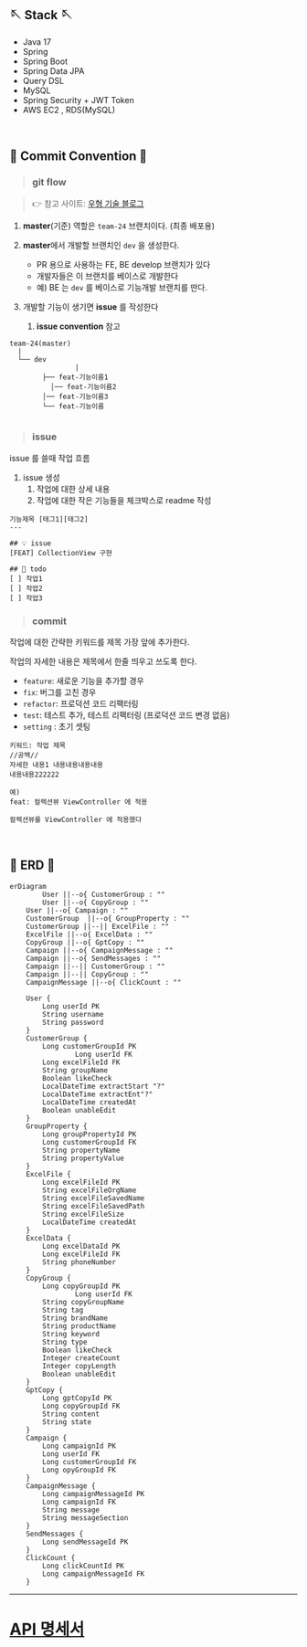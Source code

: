 ## 🪡 Stack 🪡
- Java 17
- Spring
- Spring Boot
- Spring Data JPA
- Query DSL
- MySQL
- Spring Security + JWT Token
- AWS EC2 , RDS(MySQL)
<br>

## 🌟 Commit Convention 🌟

>### git flow

> 👉 참고 사이트: [우형 기술 블로그](https://techblog.woowahan.com/2553/)
> 
1. **master**(기준) 역할은 `team-24` 브랜치이다. (최종 배포용)
2. **master**에서 개발할 브랜치인 `dev` 을 생성한다. 
    - PR 용으로 사용하는 FE, BE develop 브랜치가 있다
    - 개발자들은 이 브랜치를 베이스로 개발한다
    - 예) BE 는 `dev` 를 베이스로 기능개발 브랜치를 딴다.

1. 개발할 기능이 생기면 **issue** 를 작성한다
    1. **issue convention** 참고

```
team-24(master)
  |
  └── dev
				|
        ├── feat-기능이름1
	      │── feat-기능이름2
        │── feat-기능이름3   
        └── feat-기능이름
            
```

>### issue

issue 를 쓸때 작업 흐름

1. issue 생성
    1. 작업에 대한 상세 내용
    2. 작업에 대한 작은 기능들을 체크박스로 readme 작성

```
기능제목 [태그1][태그2]
---

## 💡 issue
[FEAT] CollectionView 구현

## 📝 todo
[ ] 작업1
[ ] 작업2
[ ] 작업3
```

>### commit

작업에 대한 간략한 키워드를 제목 가장 앞에 추가한다.

작업의 자세한 내용은 제목에서 한줄 띄우고 쓰도록 한다.

- `feature`: 새로운 기능을 추가할 경우
- `fix`: 버그를 고친 경우
- `refactor`: 프로덕션 코드 리팩터링
- `test`: 테스트 추가, 테스트 리팩터링 (프로덕션 코드 변경 없음)
- `setting` : 초기 셋팅

```
키워드: 작업 제목 
//공백//
자세한 내용1 내용내용내용내용
내용내용222222

예) 
feat: 컬렉션뷰 ViewController 에 적용 

컬렉션뷰를 ViewController 에 적용했다
```
<br>

## 🌟 ERD 🌟
```mermaid
erDiagram
        User ||--o{ CustomerGroup : ""
        User ||--o{ CopyGroup : ""
	User ||--o{ Campaign : ""
	CustomerGroup  ||--o{ GroupProperty : ""
	CustomerGroup ||--|| ExcelFile : ""
	ExcelFile ||--o{ ExcelData : ""
	CopyGroup ||--o{ GptCopy : ""
	Campaign ||--o{ CampaignMessage : ""
	Campaign ||--o{ SendMessages : ""
	Campaign ||--|| CustomerGroup : ""
	Campaign ||--|| CopyGroup : ""
	CampaignMessage ||--o{ ClickCount : ""

	User {
		Long userId PK
		String username
		String password
	}
	CustomerGroup {
		Long customerGroupId PK
                Long userId FK
		Long excelFileId FK
		String groupName
		Boolean likeCheck
		LocalDateTime extractStart "?"
		LocalDateTime extractEnt"?"
		LocalDateTime createdAt
		Boolean unableEdit
	}
	GroupProperty {
		Long groupPropertyId PK
		Long customerGroupId FK
		String propertyName
		String propertyValue
	}
	ExcelFile {
		Long excelFileId PK
		String excelFileOrgName
		String excelFileSavedName
		String excelFileSavedPath
		String excelFileSize
		LocalDateTime createdAt
	}
	ExcelData {
		Long excelDataId PK
		Long excelFileId FK
		String phoneNumber
	}
	CopyGroup {
		Long copyGroupId PK
                Long userId FK
		String copyGroupName
		String tag
		String brandName
		String productName
		String keyword
		String type
		Boolean likeCheck
		Integer createCount
		Integer copyLength
		Boolean unableEdit
	}
	GptCopy {
		Long gptCopyId PK
		Long copyGroupId FK
		String content
		String state
	}
	Campaign {
		Long campaignId PK
		Long userId FK
		Long customerGroupId FK
		Long opyGroupId FK 
	}
	CampaignMessage {
		Long campaignMessageId PK
		Long campaignId FK
		String message
		String messageSection
	}
	SendMessages {
		Long sendMessageId PK
	}
	ClickCount {
		Long clickCountId PK
		Long campaignMessageId FK
	}
```
---
# [API 명세서](https://documenter.getpostman.com/view/22820772/2s93CNNZ8b)
